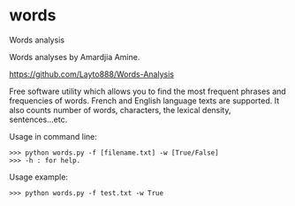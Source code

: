 # words
Words analysis

Words analyses by Amardjia Amine.

https://github.com/Layto888/Words-Analysis

Free software utility which allows you to find the most frequent phrases
and frequencies of words. French and English language texts are supported.
It also counts number of words, characters, the lexical density,
sentences...etc.

Usage in command line:
```dos
>>> python words.py -f [filename.txt] -w [True/False]
>>> -h : for help.
```
Usage example:
```dos
>>> python words.py -f test.txt -w True
```
